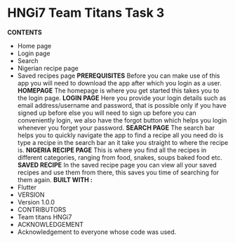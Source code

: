 # HNGi7 Team Titans  Task 3
**CONTENTS**
- Home page
- Login page
- Search
- Nigerian recipe page
- Saved recipes page
**PREREQUISITES**
  Before you can make use of this app you will need to download the app after which you login as a user.
**HOMEPAGE**
The homepage is where you get started this takes you to the login page.
**LOGIN PAGE**
Here you provide your login details such as email address/username and password, that is possible only if you have signed up before else you will need to sign up before you can conveniently login, we also have the forgot button which helps you login whenever you forget your password.
**SEARCH PAGE**
The search bar helps you to quickly navigate the app to find a recipe all you need do is type a recipe in the search bar an it take you straight to where the recipe is.
**NIGERIA RECIPE PAGE**
This is where you find all the recipes in different categories, ranging from food, snakes, soups baked food etc.
**SAVED RECIPE**
In the saved recipe page you can view all your saved recipes and use them from there, this saves you time of searching for them again.
**BUILT WITH :**
- Flutter
- VERSION
- Version 1.0.0
- CONTRIBUTORS
- Team titans HNGi7 
- ACKNOWLEDGEMENT
- Acknowledgement to everyone whose code was used.

